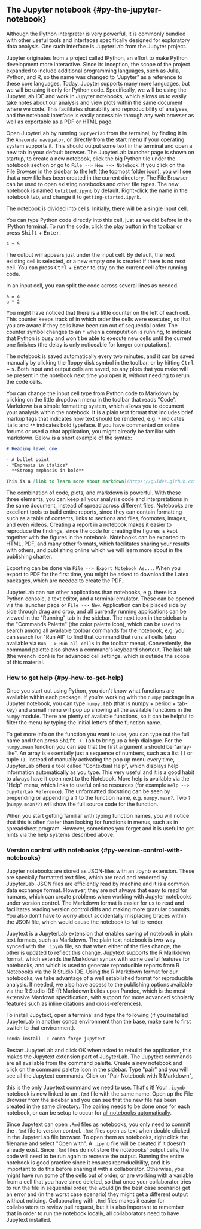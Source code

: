 ## The Jupyter notebook {#py-the-jupyter-notebook}

Although the Python interpreter is very powerful,
it is commonly bundled with other useful tools and interfaces
specifically designed for exploratory data analysis.
One such interface is JupyterLab from the Jupyter project.

Jupyter originates from a project called IPython,
an effort to make Python development more interactive.
Since its inception,
the scope of the project expanded to include additional programming languages,
such as Julia, Python, and R,
so the name was changed to "Jupyter" as a reference to these core languages.
Today,
Jupyter supports many more languages,
but we will be using it only for Python code.
Specifically,
we will be using the JupyterLab IDE and work in Jupyter notebooks,
which allows us to easily take notes about our analysis
and view plots within the same document where we code.
This facilitates sharability and reproducibility of analyses,
and the notebook interface is easily accessible through any web browser
as well as exportable as a PDF or HTML page.

Open JupyterLab by running `juptyerlab` from the terminal,
by finding it in the `Anaconda navigator`,
or directly from the start menu if your operating system supports it.
This should output some text in the terminal and open a new tab in your default browser.
The JupyterLab launcher page is shown on startup,
to create a new notebook,
click the big Python tile under the notebook section or go to `File --> New --> Notebook`.
If you click on the File Browser in the sidebar to the left (the topmost folder icon),
you will see that a new file has been created in the current directory.
The File Browser can be used to open existing notebooks and other file types.
The new notebook is named `Untitled.ipynb` by default.
Right-click the name in the notebook tab,
and change it to `getting-started.ipynb`.

The notebook is divided into cells.
Initially, there will be a single input cell.
 <!--com: TODO add screenshot? -->
You can type Python code directly into this cell,
just as we did before in the IPython terminal.
To run the code,
click the play button in the toolbar or press <kbd>Shift</kbd> + <kbd>Enter</kbd>.

```{python}
4 + 5
```

The output will appears just under the input cell.
By default,
the next existing cell is selected,
or a new empty one is created if there is no next cell.
You can press <kbd>Ctrl</kbd> + <kbd>Enter</kbd> to stay on the current cell after running code.

In an input cell,
you can split the code across several lines as needed.

```{python}
a = 4
a * 2
```

You might have noticed that there is a little counter on the left of each cell.
This counter keeps track of in which order the cells were executed,
so that you are aware if they cells have been run out of sequential order.
The counter symbol changes to an `*` when a computation is running,
to indicate that Python is busy and won't be able to execute new cells
until the current one finishes
(the delay is only noticeable for longer computations).

The notebook is saved automatically every two minutes,
and it can be saved manually by clicking the floppy disk symbol in the toolbar,
or by hitting <kbd>Ctrl</kbd> + <kbd>s</kbd>.
Both input and output cells are saved,
so any plots that you make will be present in the notebook next time you open it,
without needing to rerun the code cells.
 <!--com: TODO note about exploratoy and explantory notebook,  -->

You can change the input cell type from Python code to Markdown
by clicking on the little dropdown menu in the toolbar that reads "Code".
Markdown is a simple formatting system,
which allows you to document your analysis within the notebook.
It is a plain text format
that includes brief markup tags that indicates how text should be rendered,
e.g. `*` indicates italic and `**` indicates bold typeface.
If you have commented on online forums or used a chat application,
you might already be familiar with markdown.
Below is a short example of the syntax:

```markdown
# Heading level one

- A bullet point
- *Emphasis in italics*
- **Strong emphasis in bold**

This is a [link to learn more about markdown](https://guides.github.com/features/mastering-markdown/)
```

The combination of code, plots, and markdown is powerful.
With these three elements,
you can keep all your analysis code and interpretations in the same document,
instead of spread across different files.
Notebooks are excellent tools to build entire reports,
since they can contain formatting such as
a table of contents, links to sections and files, footnotes, images, and even videos.
Creating a report in a notebook makes it easier to reproduce the findings,
since the code for creating the figures is kept together with the figures in the notebook.
Notebooks can be exported to HTML, PDF, and many other formats,
which facilitates sharing your results with others,
and publishing online which we will learn more about in the publishing charter.
<!--com: TODO link to pub -->
Exporting can be done via `File --> Export Notebook As...`.
When you export to PDF for the first time,
you might be asked to download the Latex packages,
which are needed to create the PDF.

JupyterLab can run other applications than notebooks,
e.g. there is a Python console, a text editor, and a terminal emulator.
These can be opened via the launcher page or `File --> New`.
Application can be placed side by side through drag and drop,
and all currently running applications can be viewed
in the "Running" tab in the sidebar.
The next icon in the sidebar is the "Commands Palette" (the color palette icon),
which can be used to search among all available toolbar commands for the notebook,
e.g. you can search for "Run All" to find that command that runs all cells
(also available via `Run --> Run all cells` in the toolbar menu).
Conveniently,
the command palette also shows a command's keyboard shortcut.
The last tab (the wrench icon) is for advanced cell settings,
which is outside the scope of this material.

### How to get help {#py-how-to-get-help}

 <!--TODO Depending on where this section will be in the book, some of these concepts might not have been introduced (packages, lists). -->

Once you start out using Python,
you don't know what functions are available within each package.
If you're working with the `numpy` package in a Jupyter notebook,
you can type `numpy.`<kbd>Tab</kbd> (that is numpy + period + tab-key)
and a small menu will pop up showing all the available functions in the `numpy` module.
There are plenty of available functions,
so it can be helpful to filter the menu
by typing the initial letters of the function name.

 <!--TODO Add screenshots? -->
To get more info on the function you want to use,
you can type out the full name and then press <kbd>Shift + Tab</kbd>
to bring up a help dialogue.
For the `numpy.mean` function
you can see that the first argument `a` should be "array-like".
An array is essentially just a sequence of numbers,
such as a list `[]` or tuple `()`.
Instead of manually activating the pop up menu every time,
JupyterLab offers a tool called "Contextual Help",
which displays help information automatically as you type.
This very useful and it is a good habit to always have it open next to the Notebook.
More help is available via the "Help" menu,
which links to useful online resources
(for example `Help --> JupyterLab Reference`).
The unformatted docstring can be seen by prepending or appending a `?` to the function name, e.g. `numpy.mean?`.
Two `?` (`numpy.mean??`) will show the full source code for the function.

When you start getting familiar with typing function names,
you will notice that this is often faster than looking for functions in menus,
such as in spreadsheet program.
However,
sometimes you forget
and it is useful to get hints via the help systems described above.

### Version control with notebooks {#py-version-control-with-notebooks}

Jupyter notebooks are stored as JSON-files with an .ipynb extension.
These are specially formatted text files,
which are read and rendered by JupyterLab.
JSON files are efficiently read by machine and it is a common data exchange format.
However,
they are not always that easy to read for humans,
which can create problems when working with Jupyter notebooks under version control.
The Markdown format is easier for us to read
and facilitates reading version control diffs and making more granular commits.
You also don't have to worry about accidentally misplacing braces within the JSON file,
which would cause the notebook to fail to render.

Jupytext is a JupyterLab extension that enables saving of notebook in plain text formats,
such as Markdown.
The plain text notebook is two-way synced with the `.ipynb` file,
so that when either of the files change,
the other is updated to reflect this change.
Jupytext supports the R Markdown format,
which extends the Markdown syntax with some useful features for notebooks,
and which is used to generate reproducible reports from R Notebooks
via the R Studio IDE.
Using the R Markdown format for our notebooks,
we take advantage of a well established format for reproducible analysis.
If needed, we also have access to the publishing options
available via the R Studio IDE
(R Markdown builds upon Pandoc,
which is the most extensive Mardown specification,
with support for more advanced scholarly features
such as inline citations and cross-references).

To install Jupytext, open a terminal and type the following
(if you installed JupyterLab in another conda environment than the base,
make sure to first switch to that environment).

```bash
conda install -c conda-forge jupytext
```

Restart JupyterLab and click OK when asked to rebuild the application,
this makes the Jupytext extension part of JupyterLab.
The Jupytext commands are all available from the command palette.
Create a new notebook and click on the command palette icon in the sidebar.
Type "pair" and you will see all the Jupytext commands.
Click on "Pair Notebook with R Markdown",
 <!--TODO Screenshot from doc? -->
this is the only Jupytext command we need to use.
That's it!
Your `.ipynb` notebook is now linked to an `.Rmd` file with the same name.
Open up the File Browser from the sidebar
and you can see that the new file has been created in the same directory.
The pairing needs to be done once for each notebook,
or can be setup to occur for [all notebooks automatically][jupytext-global-config].

[jupytext-global-config]: https://jupytext.readthedocs.io/en/latest/using-server.html#global-configuration

Since Jupytext can open `.Rmd` files as notebooks,
you only need to commit the `.Rmd` file to version control.
`.Rmd` files open as text when double clicked in the JupyterLab file browser.
To open them as notebooks,
right click the filename and select "Open with".
A `.ipynb` file will be created if it doesn't already exist.
Since `.Rmd` files do not store the notebooks' output cells,
the code will need to be run again to recreate the output.
Running the entire notebook is good practice since it ensures reproducibility,
and it is important to do this before sharing it with a collaborator.
Otherwise,
you might have run some of the cells out of order,
or are working with a variable from a cell that you have since deleted,
so that once your collaborator tries to run the file in sequential order,
the would (in the best case scenario) get an error 
and (in the worst case scenario) they might get a different output without noticing.
Collaborating with `.Rmd` files makes it easier for collaborators to review pull request,
but it is also important to remember that in order to run the notebook locally,
all collaborators need to have Jupytext installed.

